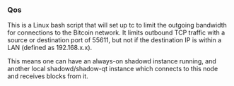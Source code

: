 ### Qos ###

This is a Linux bash script that will set up tc to limit the outgoing bandwidth for connections to the Bitcoin network. It limits outbound TCP traffic with a source or destination port of 55611, but not if the destination IP is within a LAN (defined as 192.168.x.x).

This means one can have an always-on shadowd instance running, and another local shadowd/shadow-qt instance which connects to this node and receives blocks from it.
